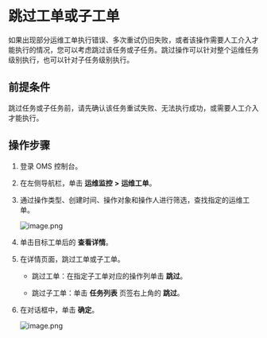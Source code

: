# 跳过工单或子工单

如果出现部分运维工单执行错误、多次重试仍旧失败，或者该操作需要人工介入才能执行的情况，您可以考虑跳过该任务或子任务。跳过操作可以针对整个运维任务级别执行，也可以针对子任务级别执行。

## 前提条件

跳过任务或子任务前，请先确认该任务重试失败、无法执行成功，或需要人工介入才能执行。

## 操作步骤

1. 登录 OMS 控制台。

2. 在左侧导航栏，单击 **运维监控** **\>** **运维工单**。

3. 通过操作类型、创建时间、操作对象和操作人进行筛选，查找指定的运维工单。

   ![image.png](https://help-static-aliyun-doc.aliyuncs.com/assets/img/zh-CN/9754818061/p176514.png "image.png")

4. 单击目标工单后的 **查看详情**。

5. 在详情页面，跳过工单或子工单。

   * 跳过工单：在指定子工单对应的操作列单击 **跳过**。

   * 跳过子工单：单击 **任务列表** 页签右上角的 **跳过**。

6. 在对话框中，单击 **确定**。

   ![image.png](https://help-static-aliyun-doc.aliyuncs.com/assets/img/zh-CN/9754818061/p176516.png "image.png")
